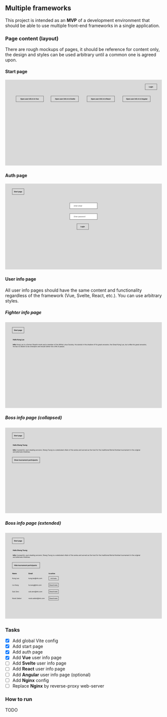 ## Multiple frameworks

This project is intended as an **MVP** of a development environment that should be able to use multiple front-end frameworks in a single application.

### Page content (layout)

There are rough mockups of pages, it should be reference for content only, the design and styles can be used arbitrary until a common one is agreed upon.

#### Start page

![Image](./docs/images/start%20page.svg)

#### Auth page

![Image](./docs/images/auth%20page.svg)

#### User info page

All user info pages should have the same content and functionality regardless of the framework (Vue, Svelte, React, etc.). You can use arbitrary styles.

##### Fighter info page

![Image](./docs/images/fighter%20info%20page.svg)

##### Boss info page (collapsed)

![Image](./docs/images/boss%20info%20page%20collapsed.svg)

##### Boss info page (extended)

![Image](./docs/images/boss%20info%20page%20extended.svg)

### Tasks

- [X] Add global Vite config
- [X] Add start page
- [X] Add auth page
- [X] Add **Vue** user info page
- [ ] Add **Svelte** user info page
- [ ] Add **React** user info page
- [ ] Add **Angular** user info page (optional)
- [ ] Add **Nginx** config
- [ ] Replace **Nginx** by reverse-proxy web-server

### How to run

TODO
